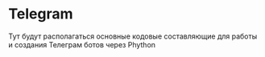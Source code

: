 # Telegram
Тут будут располагаться основные кодовые составляющие для работы и создания Телеграм ботов через Phython
